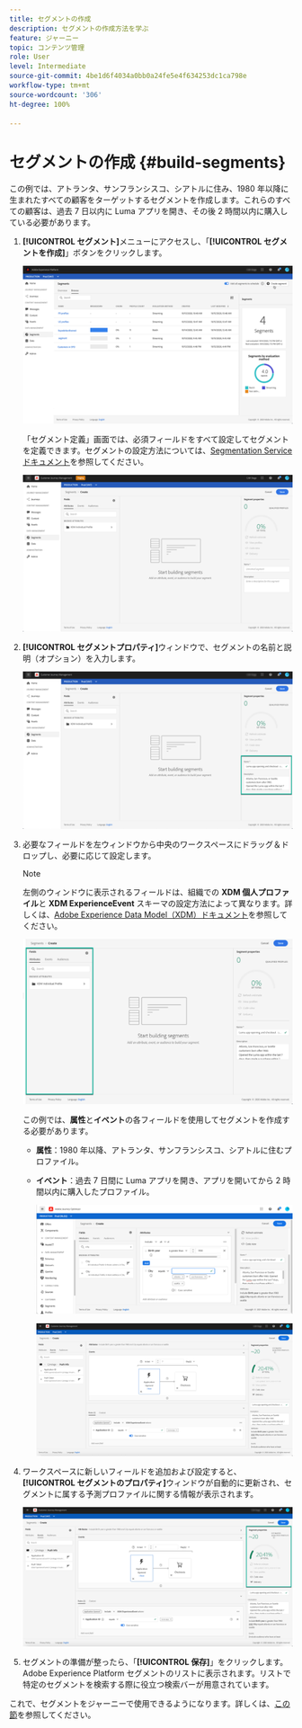 ```yaml
---
title: セグメントの作成
description: セグメントの作成方法を学ぶ
feature: ジャーニー
topic: コンテンツ管理
role: User
level: Intermediate
source-git-commit: 4be1d6f4034a0bb0a24fe5e4f634253dc1ca798e
workflow-type: tm+mt
source-wordcount: '306'
ht-degree: 100%

---
```


# セグメントの作成 {#build-segments}

この例では、アトランタ、サンフランシスコ、シアトルに住み、1980 年以降に生まれたすべての顧客をターゲットするセグメントを作成します。これらのすべての顧客は、過去 7 日以内に Luma アプリを開き、その後 2 時間以内に購入している必要があります。

1. **[!UICONTROL セグメント]**&#x200B;メニューにアクセスし、「**[!UICONTROL セグメントを作成]**」ボタンをクリックします。

   ![](../assets/create-segment.png)

   「セグメント定義」画面では、必須フィールドをすべて設定してセグメントを定義できます。セグメントの設定方法については、[Segmentation Service ドキュメント](https://experienceleague.adobe.com/docs/experience-platform/segmentation/pql/overview.html?lang=ja)を参照してください。

   ![](../assets/segment-builder.png)

1. **[!UICONTROL セグメントプロパティ]**&#x200B;ウィンドウで、セグメントの名前と説明（オプション）を入力します。

   ![](../assets/segment-properties.png)

1. 必要なフィールドを左ウィンドウから中央のワークスペースにドラッグ＆ドロップし、必要に応じて設定します。

   >[!NOTE]
   >
   >左側のウィンドウに表示されるフィールドは、組織での **XDM 個人プロファイル**&#x200B;と **XDM ExperienceEvent** スキーマの設定方法によって異なります。詳しくは、[Adobe Experience Data Model（XDM）ドキュメント](https://experienceleague.adobe.com/docs/experience-platform/xdm/home.html?lang=ja)を参照してください。

   ![](../assets/drag-fields.png)

   この例では、**属性**&#x200B;と&#x200B;**イベント**&#x200B;の各フィールドを使用してセグメントを作成する必要があります。

   * **属性**：1980 年以降、アトランタ、サンフランシスコ、シアトルに住むプロファイル。
   * **イベント**：過去 7 日間に Luma アプリを開き、アプリを開いてから 2 時間以内に購入したプロファイル。

      ![](../assets/add-attributes.png)

      ![](../assets/add-events.png)

1. ワークスペースに新しいフィールドを追加および設定すると、**[!UICONTROL セグメントのプロパティ]**&#x200B;ウィンドウが自動的に更新され、セグメントに属する予測プロファイルに関する情報が表示されます。

   ![](../assets/segment-estimate.png)

1. セグメントの準備が整ったら、「**[!UICONTROL 保存]**」をクリックします。Adobe Experience Platform セグメントのリストに表示されます。リストで特定のセグメントを検索する際に役立つ検索バーが用意されています。

これで、セグメントをジャーニーで使用できるようになります。詳しくは、[この節](../segment/about-segments.md)を参照してください。
